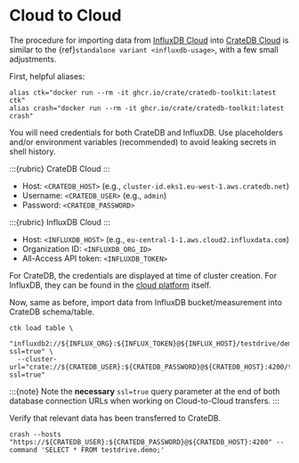 # Cloud to Cloud

The procedure for importing data from [InfluxDB Cloud] into [CrateDB Cloud] is
similar to the {ref}`standalone variant <influxdb-usage>`, with a few small
adjustments.

First, helpful aliases:
```shell
alias ctk="docker run --rm -it ghcr.io/crate/cratedb-toolkit:latest ctk"
alias crash="docker run --rm -it ghcr.io/crate/cratedb-toolkit:latest crash"
```

You will need credentials for both CrateDB and InfluxDB.
Use placeholders and/or environment variables (recommended) to avoid leaking
secrets in shell history.

:::{rubric} CrateDB Cloud
:::
- Host: `<CRATEDB_HOST>` (e.g., `cluster-id.eks1.eu-west-1.aws.cratedb.net`)
- Username: `<CRATEDB_USER>` (e.g., `admin`)
- Password: `<CRATEDB_PASSWORD>`

:::{rubric} InfluxDB Cloud
:::
- Host: `<INFLUXDB_HOST>` (e.g., `eu-central-1-1.aws.cloud2.influxdata.com`)
- Organization ID: `<INFLUXDB_ORG_ID>`
- All-Access API token: `<INFLUXDB_TOKEN>`

For CrateDB, the credentials are displayed at time of cluster creation.
For InfluxDB, they can be found in the [cloud platform] itself.

Now, same as before, import data from InfluxDB bucket/measurement into 
CrateDB schema/table.
```shell
ctk load table \
  "influxdb2://${INFLUX_ORG}:${INFLUX_TOKEN}@${INFLUX_HOST}/testdrive/demo?ssl=true" \
  --cluster-url="crate://${CRATEDB_USER}:${CRATEDB_PASSWORD}@${CRATEDB_HOST}:4200/testdrive/demo?ssl=true"
```

:::{note}
Note the **necessary** `ssl=true` query parameter at the end of both database connection URLs
when working on Cloud-to-Cloud transfers.
:::

Verify that relevant data has been transferred to CrateDB.
```shell
crash --hosts "https://${CRATEDB_USER}:${CRATEDB_PASSWORD}@${CRATEDB_HOST}:4200" --command 'SELECT * FROM testdrive.demo;'
```


[cloud platform]: https://docs.influxdata.com/influxdb/cloud/admin
[CrateDB Cloud]: https://console.cratedb.cloud/
[InfluxDB Cloud]: https://cloud2.influxdata.com/

